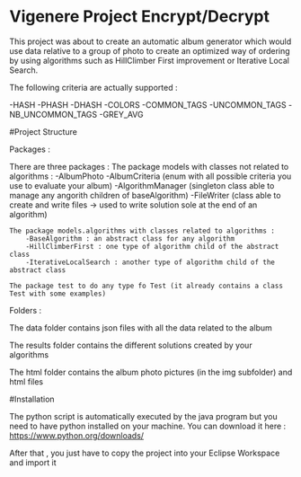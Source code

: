 # Vigenere Project Encrypt/Decrypt

This project was about to create an automatic album generator which would use data relative to a group of photo to create an optimized way of
ordering by using algorithms such as HillClimber First improvement or Iterative Local Search.

The following criteria are actually supported :

-HASH
-PHASH
-DHASH
-COLORS
-COMMON_TAGS
-UNCOMMON_TAGS
-NB_UNCOMMON_TAGS
-GREY_AVG


#Project Structure

Packages :

There are three packages :
	The package models with classes not related to algorithms :
		-AlbumPhoto
		-AlbumCriteria (enum with all possible criteria you use to evaluate your album)
		-AlgorithmManager (singleton class able to manage any angorith children of baseAlgorithm)
		-FileWriter (class able to create and write files -> used to write solution sole at the end of an algorithm)
		
	The package models.algorithms with classes related to algorithms :
		-BaseAlgorithm : an abstract class for any algorithm
		-HillClimberFirst : one type of algorithm child of the abstract class
		-IterativeLocalSearch : another type of algorithm child of the abstract class
		
	The package test to do any type fo Test (it already contains a class Test with some examples)

Folders :


The data folder contains json files with all the data related to the album

The results folder contains the different solutions created by your algorithms

The html folder contains the album photo pictures (in the img subfolder) and html files


#Installation

The python script is automatically executed by the java program but you need to have python installed on your machine. You can download it here :
https://www.python.org/downloads/

After that , you just have to copy the project into your Eclipse Workspace and import it